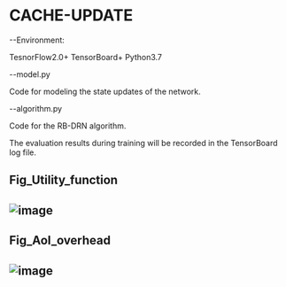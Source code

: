 # CACHE-UPDATE

--Environment:

 TesnorFlow2.0+
 TensorBoard+
 Python3.7

--model.py

Code for modeling the state updates of the network.

--algorithm.py

Code for the RB-DRN algorithm.

The evaluation results during training will be recorded in the TensorBoard log file.

## Fig_Utility_function
## ![image](https://github.com/ACCIO-Y97/CACHE-UPDATE/assets/51182183/09ae4667-acd8-43e2-a677-0a8b42cd58a0)
## Fig_AoI_overhead
## ![image](https://github.com/ACCIO-Y97/CACHE-UPDATE/assets/51182183/b816abe3-13a2-4e0c-b66c-2d1a8222a530)


